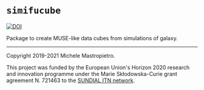 `simifucube`
============
[![DOI](https://zenodo.org/badge/213649175.svg)](https://zenodo.org/badge/latestdoi/213649175)

Package to create MUSE-like data cubes from simulations of galaxy.



----
Copyright 2019-2021 Michele Mastropietro.

This project was funded by the European Union's Horizon 2020 research and innovation programme under the Marie Skłodowska-Curie
grant agreement N. 721463 to the [SUNDIAL ITN network](http://www.astro.rug.nl/~sundial).
